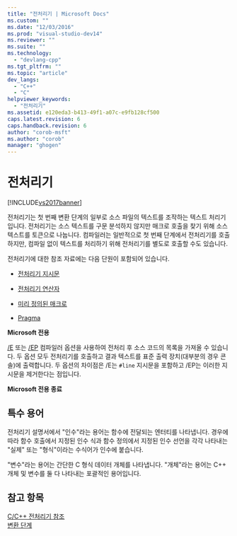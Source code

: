 ```yaml
---
title: "전처리기 | Microsoft Docs"
ms.custom: ""
ms.date: "12/03/2016"
ms.prod: "visual-studio-dev14"
ms.reviewer: ""
ms.suite: ""
ms.technology: 
  - "devlang-cpp"
ms.tgt_pltfrm: ""
ms.topic: "article"
dev_langs: 
  - "C++"
  - "C"
helpviewer_keywords: 
  - "전처리기"
ms.assetid: e120eda3-b413-49f1-a07c-e9fb128cf500
caps.latest.revision: 6
caps.handback.revision: 6
author: "corob-msft"
ms.author: "corob"
manager: "ghogen"
---
```

# 전처리기
[!INCLUDE[vs2017banner](../assembler/inline/includes/vs2017banner.md)]

전처리기는 첫 번째 변환 단계의 일부로 소스 파일의 텍스트를 조작하는 텍스트 처리기입니다.  전처리기는 소스 텍스트를 구문 분석하지 않지만 매크로 호출을 찾기 위해 소스 텍스트를 토큰으로 나눕니다.  컴파일러는 일반적으로 첫 번째 단계에서 전처리기를 호출하지만, 컴파일 없이 텍스트를 처리하기 위해 전처리기를 별도로 호출할 수도 있습니다.  
  
 전처리기에 대한 참조 자료에는 다음 단원이 포함되어 있습니다.  
  
-   [전처리기 지시문](../preprocessor/preprocessor-directives.md)  
  
-   [전처리기 연산자](../preprocessor/preprocessor-operators.md)  
  
-   [미리 정의된 매크로](../preprocessor/predefined-macros.md)  
  
-   [Pragma](../preprocessor/pragma-directives-and-the-pragma-keyword.md)  
  
 **Microsoft 전용**  
  
 [\/E](../build/reference/e-preprocess-to-stdout.md) 또는 [\/EP](../build/reference/ep-preprocess-to-stdout-without-hash-line-directives.md) 컴파일러 옵션을 사용하여 전처리 후 소스 코드의 목록을 가져올 수 있습니다.  두 옵션 모두 전처리기를 호출하고 결과 텍스트를 표준 출력 장치\(대부분의 경우 콘솔\)에 출력합니다.  두 옵션의 차이점은 \/E는 `#line` 지시문을 포함하고 \/EP는 이러한 지시문을 제거한다는 점입니다.  
  
 **Microsoft 전용 종료**  
  
##  <a name="_predir_special_terminology"></a> 특수 용어  
 전처리기 설명서에서 "인수"라는 용어는 함수에 전달되는 엔터티를 나타냅니다.  경우에 따라 함수 호출에서 지정된 인수 식과 함수 정의에서 지정된 인수 선언을 각각 나타내는 "실제" 또는 "형식"이라는 수식어가 인수에 붙습니다.  
  
 "변수"라는 용어는 간단한 C 형식 데이터 개체를 나타냅니다.  "개체"라는 용어는 C\+\+ 개체 및 변수를 둘 다 나타내는 포괄적인 용어입니다.  
  
## 참고 항목  
 [C\/C\+\+ 전처리기 참조](../preprocessor/c-cpp-preprocessor-reference.md)   
 [변환 단계](../preprocessor/phases-of-translation.md)